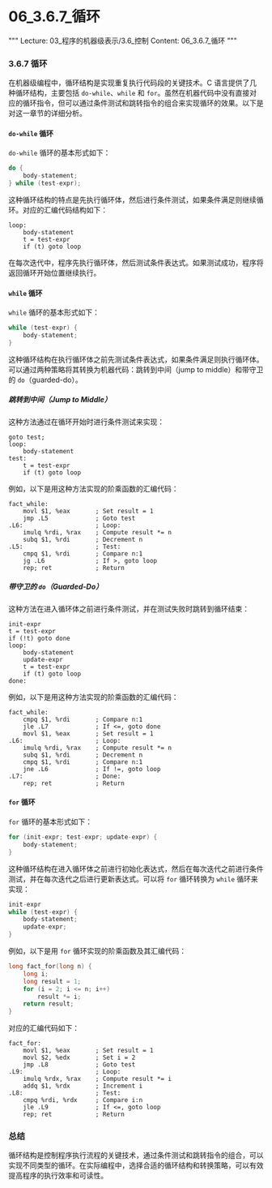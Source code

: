 # 06_3.6.7_循环

"""
Lecture: 03_程序的机器级表示/3.6_控制
Content: 06_3.6.7_循环
"""

### 3.6.7 循环

在机器级编程中，循环结构是实现重复执行代码段的关键技术。C 语言提供了几种循环结构，主要包括 `do-while`、`while` 和 `for`。虽然在机器代码中没有直接对应的循环指令，但可以通过条件测试和跳转指令的组合来实现循环的效果。以下是对这一章节的详细分析。

#### `do-while` 循环

`do-while` 循环的基本形式如下：
```c
do {
    body-statement;
} while (test-expr);
```
这种循环结构的特点是先执行循环体，然后进行条件测试，如果条件满足则继续循环。对应的汇编代码结构如下：
```assembly
loop:
    body-statement
    t = test-expr
    if (t) goto loop
```
在每次迭代中，程序先执行循环体，然后测试条件表达式。如果测试成功，程序将返回循环开始位置继续执行。

#### `while` 循环

`while` 循环的基本形式如下：
```c
while (test-expr) {
    body-statement;
}
```
这种循环结构在执行循环体之前先测试条件表达式，如果条件满足则执行循环体。可以通过两种策略将其转换为机器代码：跳转到中间（jump to middle）和带守卫的 `do`（guarded-do）。

##### 跳转到中间（Jump to Middle）

这种方法通过在循环开始时进行条件测试来实现：
```assembly
goto test;
loop:
    body-statement
test:
    t = test-expr
    if (t) goto loop
```
例如，以下是用这种方法实现的阶乘函数的汇编代码：
```assembly
fact_while:
    movl $1, %eax       ; Set result = 1
    jmp .L5             ; Goto test
.L6:                    ; Loop:
    imulq %rdi, %rax    ; Compute result *= n
    subq $1, %rdi       ; Decrement n
.L5:                    ; Test:
    cmpq $1, %rdi       ; Compare n:1
    jg .L6              ; If >, goto loop
    rep; ret            ; Return
```

##### 带守卫的 `do`（Guarded-Do）

这种方法在进入循环体之前进行条件测试，并在测试失败时跳转到循环结束：
```assembly
init-expr
t = test-expr
if (!t) goto done
loop:
    body-statement
    update-expr
    t = test-expr
    if (t) goto loop
done:
```
例如，以下是用这种方法实现的阶乘函数的汇编代码：
```assembly
fact_while:
    cmpq $1, %rdi       ; Compare n:1
    jle .L7             ; If <=, goto done
    movl $1, %eax       ; Set result = 1
.L6:                    ; Loop:
    imulq %rdi, %rax    ; Compute result *= n
    subq $1, %rdi       ; Decrement n
    cmpq $1, %rdi       ; Compare n:1
    jne .L6             ; If !=, goto loop
.L7:                    ; Done:
    rep; ret            ; Return
```

#### `for` 循环

`for` 循环的基本形式如下：
```c
for (init-expr; test-expr; update-expr) {
    body-statement;
}
```
这种循环结构在进入循环体之前进行初始化表达式，然后在每次迭代之前进行条件测试，并在每次迭代之后进行更新表达式。可以将 `for` 循环转换为 `while` 循环来实现：
```c
init-expr
while (test-expr) {
    body-statement;
    update-expr;
}
```
例如，以下是用 `for` 循环实现的阶乘函数及其汇编代码：
```c
long fact_for(long n) {
    long i;
    long result = 1;
    for (i = 2; i <= n; i++)
        result *= i;
    return result;
}
```
对应的汇编代码如下：
```assembly
fact_for:
    movl $1, %eax       ; Set result = 1
    movl $2, %edx       ; Set i = 2
    jmp .L8             ; Goto test
.L9:                    ; Loop:
    imulq %rdx, %rax    ; Compute result *= i
    addq $1, %rdx       ; Increment i
.L8:                    ; Test:
    cmpq %rdi, %rdx     ; Compare i:n
    jle .L9             ; If <=, goto loop
    rep; ret            ; Return
```

### 总结

循环结构是控制程序执行流程的关键技术，通过条件测试和跳转指令的组合，可以实现不同类型的循环。在实际编程中，选择合适的循环结构和转换策略，可以有效提高程序的执行效率和可读性。